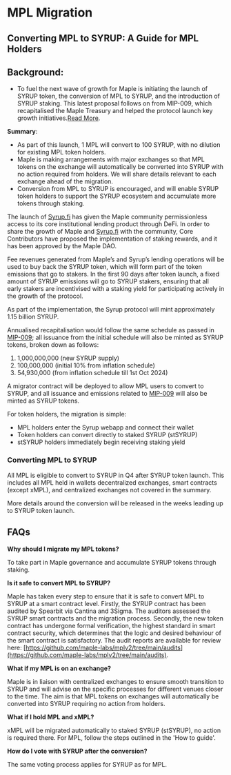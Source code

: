 # MPL Migration

## Converting MPL to SYRUP: A Guide for MPL Holders

## Background:

* To fuel the next wave of growth for Maple is initiating the launch of SYRUP token, the conversion of MPL to SYRUP, and the introduction of SYRUP staking. This latest proposal follows on from MIP-009, which recapitalised the Maple Treasury and helped the protocol launch key growth initiatives.[Read More](https://snapshot.org/#/maple.eth/proposal/0x6f2a2a4fb2e80bfc2f134cd79a0ebb2a0a6c2e2d11e6a5a49db2fc7b4588a5ec).&#x20;

**Summary**:

* As part of this launch, 1 MPL will convert to 100 SYRUP, with no dilution for existing MPL token holders.&#x20;
* Maple is making arrangements with major exchanges so that MPL tokens on the exchange will automatically be converted into SYRUP with no action required from holders. We will share details relevant to each exchange ahead of the migration.
* Conversion from MPL to SYRUP is encouraged, and will enable SYRUP token holders to support the SYRUP ecosystem and accumulate more tokens through staking.

The launch of [Syrup.fi](http://syrup.fi/) has given the Maple community permissionless access to its core institutional lending product through DeFi. In order to share the growth of Maple and [Syrup.fi](http://syrup.fi/) with the community, Core Contributors have proposed the implementation of staking rewards, and it has been approved by the Maple DAO.&#x20;

Fee revenues generated from Maple’s and Syrup’s lending operations will be used to buy back the SYRUP token, which will form part of the token emissions that go to stakers. In the first 90 days after token launch, a fixed amount of SYRUP emissions will go to SYRUP stakers, ensuring that all early stakers are incentivised with a staking yield for participating actively in the growth of the protocol.

As part of the implementation, the Syrup protocol will mint approximately 1.15 billion SYRUP.

Annualised recapitalisation would follow the same schedule as passed in [MIP-009](https://community.maple.finance/t/mip-009-upgrade-mpl-token-design/300); all issuance from the initial schedule will also be minted as SYRUP tokens, broken down as follows:

1. 1,000,000,000 (new SYRUP supply)
2. 100,000,000 (initial 10% from inflation schedule)
3. 54,930,000 (from inflation schedule till 1st Oct 2024)

A migrator contract will be deployed to allow MPL users to convert to SYRUP, and all issuance and emissions related to [MIP-009](https://community.maple.finance/t/mip-009-upgrade-mpl-token-design/300) will also be minted as SYRUP tokens.

For token holders, the migration is simple:

* MPL holders enter the Syrup webapp and connect their wallet
* Token holders can convert directly to staked SYRUP (stSYRUP)
* stSYRUP holders immediately begin receiving staking yield

### Converting MPL to SYRUP

All MPL is eligible to convert to SYRUP in Q4 after SYRUP token launch. This includes all MPL held in wallets decentralized exchanges, smart contracts (except xMPL), and centralized exchanges not covered in the summary.

More details around the conversion will be released in the weeks leading up to SYRUP token launch.&#x20;

## FAQs

**Why should I migrate my MPL tokens?**

To take part in Maple governance and accumulate SYRUP tokens through staking.&#x20;

**Is it safe to convert MPL to SYRUP?**

Maple has taken every step to ensure that it is safe to convert MPL to SYRUP at a smart contract level. Firstly, the SYRUP contract has been audited by Spearbit via Cantina and 3Sigma. The auditors assessed the SYRUP smart contracts and the migration process. Secondly, the new token contract has undergone formal verification, the highest standard in smart contract security, which determines that the logic and desired behaviour of the smart contract is satisfactory. The audit reports are available for review here: [https://github.com/maple-labs/mplv2/tree/main/audits](https://github.com/maple-labs/mplv2/tree/main/audits).

**What if my MPL is on an exchange?**

Maple is in liaison with centralized exchanges to ensure smooth transition to SYRUP and will advise on the specific processes for different venues closer to the time. The aim is that MPL tokens on exchanges will automatically be converted into SYRUP requiring no action from holders.

**What if I hold MPL and xMPL?**

xMPL will be migrated automatically to staked SYRUP (stSYRUP), no action is required there. For MPL, follow the steps outlined in the 'How to guide'.

**How do I vote with SYRUP after the conversion?**

The same voting process applies for SYRUP as for MPL.

